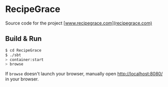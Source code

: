 # RecipeGrace #

Source code for the project [www.recipegrace.com](recipegrace.com)
## Build & Run ##

```sh
$ cd RecipeGrace
$ ./sbt
> container:start
> browse
```

If `browse` doesn't launch your browser, manually open [http://localhost:8080/](http://localhost:8080/) in your browser.

